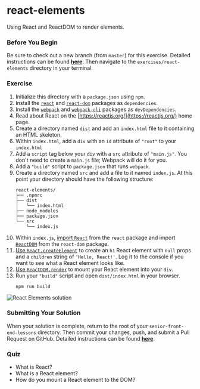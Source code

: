 # react-elements

Using React and ReactDOM to render elements.

### Before You Begin

Be sure to check out a new branch (from `master`) for this exercise. Detailed instructions can be found [**here**](../../guides/before-each-exercise.md). Then navigate to the `exercises/react-elements` directory in your terminal.

### Exercise

1. Initialize this directory with a `package.json` using `npm`.
2. Install the [`react`](https://www.npmjs.com/package/react) and [`react-dom`](https://www.npmjs.com/package/react-dom) packages as `dependencies`.
3. Install the [`webpack`](https://www.npmjs.com/package/webpack) and [`webpack-cli`](https://www.npmjs.com/package/webpack-cli) packages as `devDependencies`.
4. Read about React on the [https://reactjs.org/](https://reactjs.org/) home page.
5. Create a directory named `dist` and add an `index.html` file to it containing an HTML skeleton.
6. Within `index.html`, add a `div` with an `id` attribute of `"root"` to your `index.html`
7. Add a `script` tag below your `div` with a `src` attribute of `"main.js"`. You don't need to create a `main.js` file; Webpack will do it for you.
8. Add a `"build"` script to `package.json` that runs `webpack`.
9. Create a directory named `src` and add a file to it named `index.js`. At this point your directory should have the following structure:
    ```shell
    react-elements/
    ├── .npmrc
    ├── dist
    │   └── index.html
    ├── node_modules
    ├── package.json
    └── src
        └── index.js
    ```
10. Within `index.js`, [import `React`](https://reactjs.org/docs/react-api.html) from the `react` package and import [`ReactDOM`](https://reactjs.org/docs/react-dom.html) from the `react-dom` package.
11. [Use `React.createElement`](https://reactjs.org/docs/react-api.html#createelement) to create an `h1` React element with `null` props and a `children` string of `'Hello, React!'`. Log it to the console if you want to see what a React element looks like.
12. [Use `ReactDOM.render`](https://reactjs.org/docs/react-dom.html#render) to mount your React element into your `div`.
13. Run your `"build"` script and open `dist/index.html` in your browser.
    ```shell
    npm run build
    ```

![React Elements solution](react-elements-solution.png)

### Submitting Your Solution

When your solution is complete, return to the root of your `senior-front-end-lessons` directory. Then commit your changes, push, and submit a Pull Request on GitHub. Detailed instructions can be found [**here**](../../guides/after-each-exercise.md).

### Quiz

- What is React?
- What is a React element?
- How do you mount a React element to the DOM?
